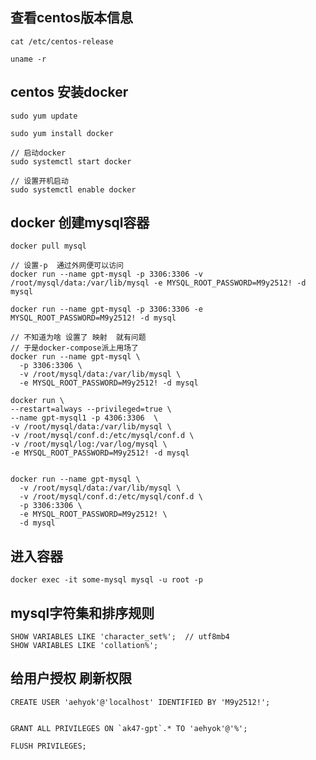 <!--
 * @Author: 刘启明 455043818@qq.com
 * @Date: 2023-05-24 10:44:34
 * @LastEditors: 刘启明 455043818@qq.com
 * @LastEditTime: 2023-05-25 13:45:00
 * @FilePath: \blog\docs\javascript\2023-05-24-docker-mysql.md
 * @Description: 
 * 
 * Copyright (c) 2023 by ${git_name_email}, All Rights Reserved. 
-->
## 查看centos版本信息
```
cat /etc/centos-release

uname -r

```

## centos 安装docker
```
sudo yum update

sudo yum install docker

// 启动docker
sudo systemctl start docker

// 设置开机启动
sudo systemctl enable docker

```

## docker 创建mysql容器
```
docker pull mysql

// 设置-p  通过外网便可以访问
docker run --name gpt-mysql -p 3306:3306 -v /root/mysql/data:/var/lib/mysql -e MYSQL_ROOT_PASSWORD=M9y2512! -d mysql

docker run --name gpt-mysql -p 3306:3306 -e MYSQL_ROOT_PASSWORD=M9y2512! -d mysql

// 不知道为啥 设置了 映射  就有问题 
// 于是docker-compose派上用场了
docker run --name gpt-mysql \
  -p 3306:3306 \
  -v /root/mysql/data:/var/lib/mysql \ 
  -e MYSQL_ROOT_PASSWORD=M9y2512! -d mysql

docker run \
--restart=always --privileged=true \
--name gpt-mysql1 -p 4306:3306  \
-v /root/mysql/data:/var/lib/mysql \
-v /root/mysql/conf.d:/etc/mysql/conf.d \
-v /root/mysql/log:/var/log/mysql \
-e MYSQL_ROOT_PASSWORD=M9y2512! -d mysql


docker run --name gpt-mysql \
  -v /root/mysql/data:/var/lib/mysql \
  -v /root/mysql/conf.d:/etc/mysql/conf.d \
  -p 3306:3306 \
  -e MYSQL_ROOT_PASSWORD=M9y2512! \
  -d mysql

```



## 进入容器
```
docker exec -it some-mysql mysql -u root -p
```


## mysql字符集和排序规则
```
SHOW VARIABLES LIKE 'character_set%';  // utf8mb4
SHOW VARIABLES LIKE 'collation%';  
```

## 给用户授权 刷新权限

```
CREATE USER 'aehyok'@'localhost' IDENTIFIED BY 'M9y2512!';


GRANT ALL PRIVILEGES ON `ak47-gpt`.* TO 'aehyok'@'%';

FLUSH PRIVILEGES;
```


